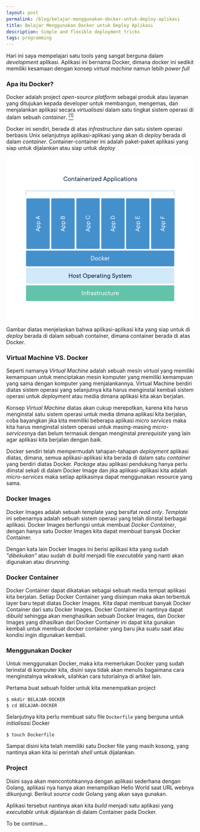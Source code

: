 ```yaml
---
layout: post
permalink: /blog/belajar-menggunakan-docker-untuk-deploy-aplikasi
title: Belajar Menggunakan Docker untuk Deploy Aplikasi
description: Simple and flexible deployment tricks
tags: programming
---
```


Hari ini saya mempelajari satu tools yang sangat berguna dalam *development* aplikasi.
Aplikasi ini bernama Docker, dimana docker ini sedikit memiliki kesamaan dengan konsep *virtual machine* namun lebih *power full*

### Apa itu Docker?

Docker adalah project *open-source platform* sebagai produk atau layanan yang ditujukan kepada developer untuk membangun, mengemas, dan menjalankan aplikasi secara *virtualisasi* dalam satu tingkat sistem operasi di dalam sebuah *container*. [<sup>[1]</sup>](https://en.wikipedia.org/wiki/Docker_(software))

Docker ini sendiri, berada di atas *infrastructure* dan satu sistem operasi berbasis Unix selanjutnya aplikasi-aplikasi yang akan di *deploy* berada di dalam *container*. Container-container ini adalah paket-paket aplikasi yang siap untuk dijalankan atau siap untuk *deploy*

![Konsep Docker container](/media/2020-02-13/1-docker-container.png)

Gambar diatas menjelaskan bahwa aplikasi-aplikasi kita yang siap untuk di *deploy* berada di dalam sebuah container, dimana container berada di atas Docker.

### Virtual Machine VS. Docker

Seperti namanya *Virtual Machine* adalah sebuah mesin *virtual* yang memiliki kemampuan untuk menciptakan mesin komputer yang memiliki kemampuan yang sama dengan komputer yang menjalankannya. Virtual Machine berdiri diatas sistem operasi yang selanjutnya kita harus menginstal kembali sistem operasi untuk *deployment* atau media dimana aplikasi kita akan berjalan.

Konsep *Virtual Machine* diatas akan cukup merepotkan, karena kita harus menginstal satu sistem operasi untuk media dimana aplikasi kita berjalan, coba bayangkan jika kita memiliki beberapa aplikasi *micro services* maka kita harus menginstal sistem operasi untuk masing-masing *micro-services*nya dan belum termasuk dengan menginstal *prerequisite* yang lain agar aplikasi kita berjalan dengan baik.

Docker sendiri telah mempermudah tahapan-tahapan *deployment* aplikasi diatas, dimana, semua aplikasi-aplikasi kita berada di dalam satu *container* yang berdiri diatas Docker. *Package* atau aplikasi pendukung hanya perlu diinstal sekali di dalam Docker Image dan jika aplikasi-aplikasi kita adalah *micro-services* maka setiap aplikasinya dapat menggunakan resource yang sama.

### Docker Images

Docker Images adalah sebuah template yang bersifat *read only*. *Template* ini sebenarnya adalah sebuah sistem operasi yang telah diinstal berbagai aplikasi. Docker Images berfungsi untuk membuat *Docker Container*, dengan hanya satu Docker Images kita dapat membuat banyak Docker Container.

Dengan kata lain Docker Images ini berisi aplikasi kita yang sudah *"dibekukan"* atau sudah di *build* menjadi file *executable* yang nanti akan digunakan atau di*running*.

### Docker Container

Docker Container dapat dikatakan sebagai sebuah media tempat aplikasi kita berjalan. Setiap Docker Container yang disimpan maka akan terbentuk layer baru tepat diatas Docker Images. Kita dapat membuat banyak Docker Container dari satu Docker Images. Docker Container ini nantinya dapat di*build* sehingga akan menghasilkan sebuah Docker Images, dan Docker Images yang dihasilkan dari Docker Container ini dapat kita gunakan kembali untuk membuat docker container yang baru jika suatu saat atau kondisi ingin digunakan kembali.

### Menggunakan Docker

Untuk menggunakan Docker, maka kita memerlukan Docker yang sudah terinstal di komputer kita, disini saya tidak akan menulis bagaimana cara menginstalnya wkwkwk, silahkan cara tutorialnya di artikel lain.

Pertama buat sebuah folder untuk kita menempatkan project

```
$ mkdir BELAJAR-DOCKER
$ cd BELAJAR-DOCKER
```

Selanjutnya kita perlu membuat satu file `Dockerfile` yang berguna untuk *initialisasi* Docker

```
$ touch Dockerfile
```

Sampai disini kita telah memiliki satu Docker file yang masih kosong, yang nantinya akan kita isi perintah *shell* untuk dijalankan.

### Project

Disini saya akan mencontohkannya dengan aplikasi sederhana dengan Golang, aplikasi nya hanya akan menampilkan Hello World saat URL webnya dikunjungi. Berikut *source code* Golang yang akan saya gunakan.

<script src="https://gist.github.com/erwindosianipar/3f9b4b78b3ffedf564a4a8ad2a3b4125.js"></script>

Aplikasi tersebut nantinya akan kita *build* menjadi satu aplikasi yang *executable* untuk dijalankan di dalam Container pada Docker.

To be continue...
